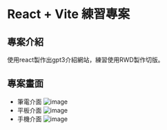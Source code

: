 # React + Vite 練習專案

## 專案介紹
使用react製作出gpt3介紹網站，練習使用RWD製作切版。

## 專案畫面
- 筆電介面
  ![image](https://github.com/angel-retry/gpt3-introduction-and-practice/assets/71422058/fd74208d-a8be-4735-8b35-aab552e07d8a)
- 平板介面
  ![image](https://github.com/angel-retry/gpt3-introduction-and-practice/assets/71422058/70b29771-e050-4c8c-9b05-56b890d2df6c)
- 手機介面
  ![image](https://github.com/angel-retry/gpt3-introduction-and-practice/assets/71422058/634b3ffa-b344-4b34-9e1e-36283fc7f432)
